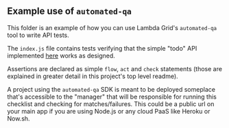 ## Example use of `automated-qa`

This folder is an example of how you can use Lambda Grid's `automated-qa` tool
to write API tests.

The `index.js` file contains tests verifying that the simple "todo" API
implemented [here](https://github.com/lambdagrid/automated-qa/tree/master/test-service)
works as designed.

Assertions are declared as simple `flow`, `act` and `check` statements (those
are explained in greater detail in this project's top level readme).

A project using the `automated-qa` SDK is meant to be deployed someplace that's
accessible to the "manager" that will be responsible for running this checklist
and checking for matches/failures. This could be a public url on your main app
if you are using Node.js or any cloud PaaS like Heroku or Now.sh.
